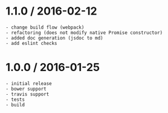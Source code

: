 # 1.1.0 / 2016-02-12
    - change build flow (webpack)
    - refactoring (does not modify native Promise constructor)
    - added doc generation (jsdoc to md)
    - add eslint checks

# 1.0.0 / 2016-01-25
    - initial release
    - bower support
    - travis support
    - tests
    - build

